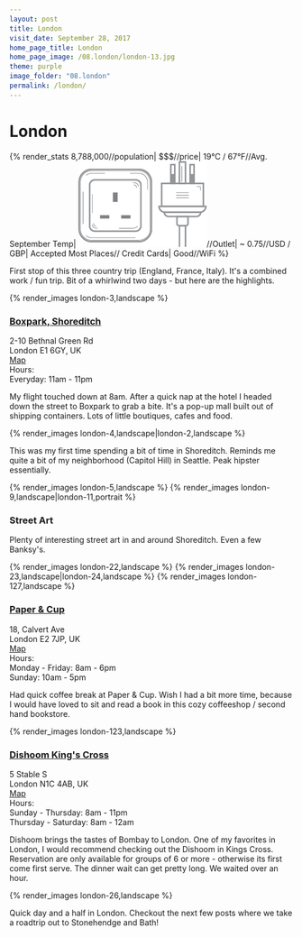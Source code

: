 ```yaml
---
layout: post
title: London
visit_date: September 28, 2017
home_page_title: London
home_page_image: /08.london/london-13.jpg
theme: purple
image_folder: "08.london"
permalink: /london/
---
```


# London

{% render_stats
  8,788,000//population|
  $$$//price|
  19°C / 67°F//Avg. September Temp|
  <img src="/images/util/outlets/typeg.png">//Outlet|
  ~ 0.75//USD / GBP|
  Accepted Most Places// Credit Cards|
  Good//WiFi
%}

First stop of this three country trip (England, France, Italy). It's a combined
work / fun trip. Bit of a whirlwind two days - but here are the highlights.


{% render_images london-3,landscape %}


### [Boxpark, Shoreditch](https://www.boxpark.co.uk/)

<div class="post__location__info">
  <div class="post__location__address">
    <div> 2-10 Bethnal Green Rd</div>
    <div>London E1 6GY, UK</div>
    <div><a
    href="https://goo.gl/maps/V9fSmy2nNL22" target="_blank">Map</a></div>
  </div>

  <div class="post__location__hours">
    <div>Hours:</div>
    <div>Everyday: 11am - 11pm</div>
  </div>
</div>

My flight touched down at 8am. After a quick nap at the hotel I headed down the
street to Boxpark to grab a bite. It's a pop-up mall built out of shipping
containers. Lots of little boutiques, cafes and food.

{% render_images london-4,landscape|london-2,landscape %}

This was my first time spending a bit of time in Shoreditch. Reminds me quite a
bit of my neighborhood (Capitol Hill) in Seattle. Peak hipster essentially.

{% render_images london-5,landscape %}
{% render_images london-9,landscape|london-11,portrait %}

### Street Art

Plenty of interesting street art in and around Shoreditch. Even a few Banksy's.

{% render_images london-22,landscape %}
{% render_images london-23,landscape|london-24,landscape %}
{% render_images london-127,landscape %}


### [Paper & Cup](http://www.paperandcup.co.uk/)

<div class="post__location__info">
  <div class="post__location__address">
    <div>18, Calvert Ave</div>
    <div>London E2 7JP, UK</div>
    <div><a
    href="https://goo.gl/maps/KgDHL1uPWsG2" target="_blank">Map</a></div>
  </div>

  <div class="post__location__hours">
    <div>Hours:</div>
    <div>Monday - Friday: 8am - 6pm</div>
    <div>Sunday: 10am - 5pm</div>
  </div>
</div>

Had quick coffee break at Paper & Cup. Wish I had a bit more time, because I
would have loved to sit and read a book in this cozy coffeeshop / second hand
bookstore.


{% render_images london-123,landscape %}

### [Dishoom King's Cross](http://www.dishoom.com/)

<div class="post__location__info">
  <div class="post__location__address">
    <div>5 Stable S</div>
    <div>London N1C 4AB, UK</div>
    <div><a
    href="https://goo.gl/maps/TCTahrg8CPo" target="_blank">Map</a></div>
  </div>

  <div class="post__location__hours">
    <div>Hours:</div>
    <div>Sunday - Thursday: 8am - 11pm</div>
    <div>Thursday - Saturday: 8am - 12am</div>
  </div>
</div>

Dishoom brings the tastes of Bombay to London. One of my favorites in London, I
would recommend checking out the Dishoom in Kings Cross. Reservation are only
available for groups of 6 or more - otherwise its first come first serve. The
dinner wait can get pretty long. We waited over an hour.

{% render_images london-26,landscape %}


Quick day and a half in London. Checkout the next few posts where we take a
roadtrip out to Stonehendge and Bath!
